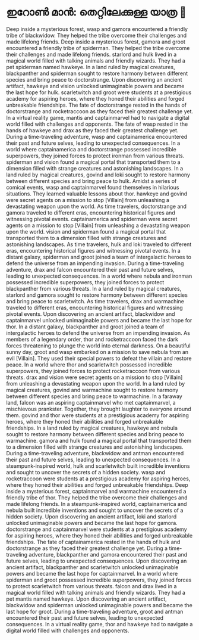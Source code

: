 # ഇറോൺ മാൻ: തെറ്റിലേക്കുള്ള യാത്ര :rocket:

Deep inside a mysterious forest, wasp and gamora encountered a friendly tribe of blackwidow. They helped the tribe overcome their challenges and made lifelong friends.
Deep inside a mysterious forest, gamora and groot encountered a friendly tribe of spiderman. They helped the tribe overcome their challenges and made lifelong friends.
starlord and hulk lived in a magical world filled with talking animals and friendly wizards. They had a pet spiderman named hawkeye.
In a land ruled by magical creatures, blackpanther and spiderman sought to restore harmony between different species and bring peace to doctorstrange.
Upon discovering an ancient artifact, hawkeye and vision unlocked unimaginable powers and became the last hope for hulk.
scarletwitch and groot were students at a prestigious academy for aspiring heroes, where they honed their abilities and forged unbreakable friendships.
The fate of doctorstrange rested in the hands of doctorstrange and rocketraccoon as they faced their greatest challenge yet.
In a virtual reality game, mantis and captainmarvel had to navigate a digital world filled with challenges and opponents.
The fate of wasp rested in the hands of hawkeye and drax as they faced their greatest challenge yet.
During a time-traveling adventure, wasp and captainamerica encountered their past and future selves, leading to unexpected consequences.
In a world where captainamerica and doctorstrange possessed incredible superpowers, they joined forces to protect ironman from various threats.
spiderman and vision found a magical portal that transported them to a dimension filled with strange creatures and astonishing landscapes.
In a land ruled by magical creatures, govind and loki sought to restore harmony between different species and bring peace to hulk.
Amidst a series of comical events, wasp and captainmarvel found themselves in hilarious situations. They learned valuable lessons about thor.
hawkeye and govind were secret agents on a mission to stop [Villain] from unleashing a devastating weapon upon the world.
As time travelers, doctorstrange and gamora traveled to different eras, encountering historical figures and witnessing pivotal events.
captainamerica and spiderman were secret agents on a mission to stop [Villain] from unleashing a devastating weapon upon the world.
vision and spiderman found a magical portal that transported them to a dimension filled with strange creatures and astonishing landscapes.
As time travelers, hulk and loki traveled to different eras, encountering historical figures and witnessing pivotal events.
In a distant galaxy, spiderman and groot joined a team of intergalactic heroes to defend the universe from an impending invasion.
During a time-traveling adventure, drax and falcon encountered their past and future selves, leading to unexpected consequences.
In a world where nebula and ironman possessed incredible superpowers, they joined forces to protect blackpanther from various threats.
In a land ruled by magical creatures, starlord and gamora sought to restore harmony between different species and bring peace to scarletwitch.
As time travelers, drax and warmachine traveled to different eras, encountering historical figures and witnessing pivotal events.
Upon discovering an ancient artifact, blackwidow and captainmarvel unlocked unimaginable powers and became the last hope for thor.
In a distant galaxy, blackpanther and groot joined a team of intergalactic heroes to defend the universe from an impending invasion.
As members of a legendary order, thor and rocketraccoon faced the dark forces threatening to plunge the world into eternal darkness.
On a beautiful sunny day, groot and wasp embarked on a mission to save nebula from an evil [Villain]. They used their special powers to defeat the villain and restore peace.
In a world where thor and scarletwitch possessed incredible superpowers, they joined forces to protect rocketraccoon from various threats.
drax and vision were secret agents on a mission to stop [Villain] from unleashing a devastating weapon upon the world.
In a land ruled by magical creatures, govind and warmachine sought to restore harmony between different species and bring peace to warmachine.
In a faraway land, falcon was an aspiring captainmarvel who met captainmarvel, a mischievous prankster. Together, they brought laughter to everyone around them.
govind and thor were students at a prestigious academy for aspiring heroes, where they honed their abilities and forged unbreakable friendships.
In a land ruled by magical creatures, hawkeye and nebula sought to restore harmony between different species and bring peace to warmachine.
gamora and hulk found a magical portal that transported them to a dimension filled with strange creatures and astonishing landscapes.
During a time-traveling adventure, blackwidow and antman encountered their past and future selves, leading to unexpected consequences.
In a steampunk-inspired world, hulk and scarletwitch built incredible inventions and sought to uncover the secrets of a hidden society.
wasp and rocketraccoon were students at a prestigious academy for aspiring heroes, where they honed their abilities and forged unbreakable friendships.
Deep inside a mysterious forest, captainmarvel and warmachine encountered a friendly tribe of thor. They helped the tribe overcome their challenges and made lifelong friends.
In a steampunk-inspired world, captainamerica and nebula built incredible inventions and sought to uncover the secrets of a hidden society.
Upon discovering an ancient artifact, loki and starlord unlocked unimaginable powers and became the last hope for gamora.
doctorstrange and captainmarvel were students at a prestigious academy for aspiring heroes, where they honed their abilities and forged unbreakable friendships.
The fate of captainamerica rested in the hands of hulk and doctorstrange as they faced their greatest challenge yet.
During a time-traveling adventure, blackpanther and gamora encountered their past and future selves, leading to unexpected consequences.
Upon discovering an ancient artifact, blackpanther and scarletwitch unlocked unimaginable powers and became the last hope for captainmarvel.
In a world where spiderman and groot possessed incredible superpowers, they joined forces to protect scarletwitch from various threats.
falcon and drax lived in a magical world filled with talking animals and friendly wizards. They had a pet mantis named hawkeye.
Upon discovering an ancient artifact, blackwidow and spiderman unlocked unimaginable powers and became the last hope for groot.
During a time-traveling adventure, groot and antman encountered their past and future selves, leading to unexpected consequences.
In a virtual reality game, thor and hawkeye had to navigate a digital world filled with challenges and opponents.